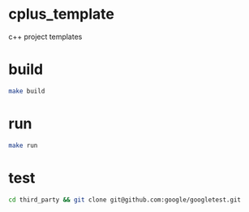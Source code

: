 # cplus_template
c++ project templates

# build
```bash
make build
```
# run
```bash
make run
```
# test
```bash
cd third_party && git clone git@github.com:google/googletest.git
```